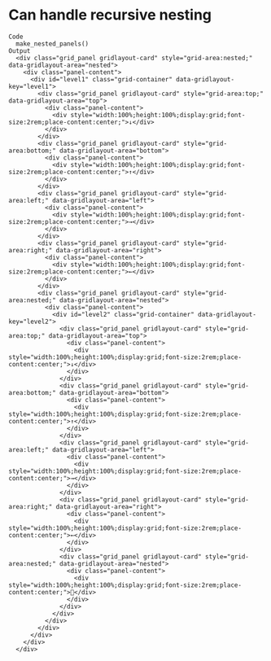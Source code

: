 # Can handle recursive nesting

    Code
      make_nested_panels()
    Output
      <div class="grid_panel gridlayout-card" style="grid-area:nested;" data-gridlayout-area="nested">
        <div class="panel-content">
          <div id="level1" class="grid-container" data-gridlayout-key="level1">
            <div class="grid_panel gridlayout-card" style="grid-area:top;" data-gridlayout-area="top">
              <div class="panel-content">
                <div style="width:100%;height:100%;display:grid;font-size:2rem;place-content:center;">↓</div>
              </div>
            </div>
            <div class="grid_panel gridlayout-card" style="grid-area:bottom;" data-gridlayout-area="bottom">
              <div class="panel-content">
                <div style="width:100%;height:100%;display:grid;font-size:2rem;place-content:center;">↑</div>
              </div>
            </div>
            <div class="grid_panel gridlayout-card" style="grid-area:left;" data-gridlayout-area="left">
              <div class="panel-content">
                <div style="width:100%;height:100%;display:grid;font-size:2rem;place-content:center;">→</div>
              </div>
            </div>
            <div class="grid_panel gridlayout-card" style="grid-area:right;" data-gridlayout-area="right">
              <div class="panel-content">
                <div style="width:100%;height:100%;display:grid;font-size:2rem;place-content:center;">←</div>
              </div>
            </div>
            <div class="grid_panel gridlayout-card" style="grid-area:nested;" data-gridlayout-area="nested">
              <div class="panel-content">
                <div id="level2" class="grid-container" data-gridlayout-key="level2">
                  <div class="grid_panel gridlayout-card" style="grid-area:top;" data-gridlayout-area="top">
                    <div class="panel-content">
                      <div style="width:100%;height:100%;display:grid;font-size:2rem;place-content:center;">↓</div>
                    </div>
                  </div>
                  <div class="grid_panel gridlayout-card" style="grid-area:bottom;" data-gridlayout-area="bottom">
                    <div class="panel-content">
                      <div style="width:100%;height:100%;display:grid;font-size:2rem;place-content:center;">↑</div>
                    </div>
                  </div>
                  <div class="grid_panel gridlayout-card" style="grid-area:left;" data-gridlayout-area="left">
                    <div class="panel-content">
                      <div style="width:100%;height:100%;display:grid;font-size:2rem;place-content:center;">→</div>
                    </div>
                  </div>
                  <div class="grid_panel gridlayout-card" style="grid-area:right;" data-gridlayout-area="right">
                    <div class="panel-content">
                      <div style="width:100%;height:100%;display:grid;font-size:2rem;place-content:center;">←</div>
                    </div>
                  </div>
                  <div class="grid_panel gridlayout-card" style="grid-area:nested;" data-gridlayout-area="nested">
                    <div class="panel-content">
                      <div style="width:100%;height:100%;display:grid;font-size:2rem;place-content:center;">🐢</div>
                    </div>
                  </div>
                </div>
              </div>
            </div>
          </div>
        </div>
      </div>

